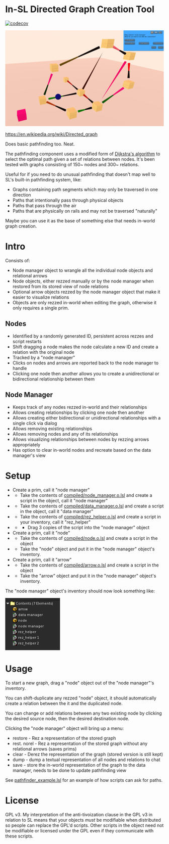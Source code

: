 # In-SL Directed Graph Creation Tool

[![codecov](https://codecov.io/gh/SaladDais/SLGraphPather/branch/master/graph/badge.svg?token=X8C7AXZT3U)](https://codecov.io/gh/SaladDais/SLGraphPather)

![Screenshot](images/screenshot.png)

https://en.wikipedia.org/wiki/Directed_graph

Does basic pathfinding too. Neat.

The pathfinding component uses a modified form of [Dijkstra's algorithm](https://en.wikipedia.org/wiki/Dijkstra%27s_algorithm)
to select the optimal path given a set of relations between nodes. It's been tested with graphs consisting of 150~
nodes and 300~ relations.

Useful for if you need to do unusual pathfinding that doesn't map well to SL's built-in pathfinding system, like:

* Graphs containing path segments which may only be traversed in one direction
* Paths that intentionally pass through physical objects
* Paths that pass through the air
* Paths that are physically on rails and may not be traversed "naturally"

Maybe you can use it as the base of something else that needs in-world graph creation.


# Intro
Consists of:

* Node manager object to wrangle all the individual node objects and relational arrows
* Node objects, either rezzed manually or by the node manager when restored from its stored view of node relations
* Optional arrow objects rezzed by the node manager object that make it easier to visualize relations
* Objects are only rezzed in-world when editing the graph, otherwise it only requires a single prim.


## Nodes

* Identified by a randomly generated ID, persistent across rezzes and script restarts
* Shift dragging a node makes the node calculate a new ID and create a relation with the original node
* Tracked by a "node manager"
* Clicks on nodes and arrows are reported back to the node manager to handle
* Clicking one node then another allows you to create a unidirectional or bidirectional relationship between them


## Node Manager

* Keeps track of any nodes rezzed in-world and their relationships
* Allows creating relationships by clicking one node then another
* Allows creating either bidirectional or unidirectional relationships with a single click via dialog
* Allows removing existing relationships
* Allows removing nodes and any of its relationships
* Allows visualizing relationships between nodes by rezzing arrows appropriately
* Has option to clear in-world nodes and recreate based on the data manager's view


# Setup

* Create a prim, call it "node manager"
* * Take the contents of [compiled/node_manager.o.lsl](compiled/node_manager.o.lsl) and create a script in the object, call it "node manager"
* * Take the contents of [compiled/data_manager.o.lsl](compiled/data_manager.o.lsl) and create a script in the object, call it "data manager"
* * Take the contents of [compiled/rez_helper.o.lsl](compiled/rez_helper.o.lsl) and create a script in your inventory, call it "rez_helper"
* * * Drag 3 copies of the script into the "node manager" object
* Create a prim, call it "node"
* * Take the contents of [compiled/node.o.lsl](compiled/node.o.lsl) and create a script in the object
* * Take the "node" object and put it in the "node manager" object's inventory.
* Create a prim, call it "arrow"
* * Take the contents of [compiled/arrow.o.lsl](compiled/arrow.o.lsl) and create a script in the object
* * Take the "arrow" object and put it in the "node manager" object's inventory.

The "node manager" object's inventory should now look something like:

![Node manager inventory layout](images/contents.png)

# Usage

To start a new graph, drag a "node" object out of the "node manager"'s inventory.

You can shift-duplicate any rezzed "node" object, it should automatically create a relation between
the it and the duplicated node.

You can change or add relations between any two existing node by clicking the desired source node, then
the desired destination node.

Clicking the "node manager" object will bring up a menu:

* restore - Rez a representation of the stored graph
* rest. norel - Rez a representation of the stored graph without any relational arrows (saves prims)
* clear - Derez the representation of the graph (stored version is still kept)
* dump - dump a textual representation of all nodes and relations to chat
* save - store the in-world representation of the graph to the data manager, needs to be done to update pathfinding view

See [pathfinder_example.lsl](pathfinder_example.lsl) for an example of how scripts can ask for paths.

# License

GPL v3. My interpretation of the anti-tivoization clause in the GPL v3 in relation to SL means that your objects
_must_ be modifiable when distributed so people can replace the GPL'd scripts. Other scripts in the object need
not be modifiable or licensed under the GPL even if they communicate with these scripts.
